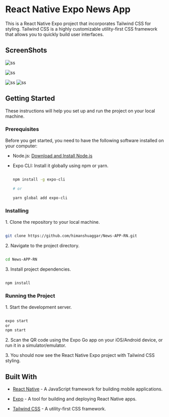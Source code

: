 # React Native Expo News App

This is a React Native Expo project that incorporates Tailwind CSS for styling. Tailwind CSS is a highly customizable utility-first CSS framework that allows you to quickly build user interfaces.

## ScreenShots
![ss](https://drive.google.com/file/d/1w2UOfRFKSvN4WAV7PltFYX3jlhyw7c1Q/view?usp=sharing)

![ss](https://drive.google.com/file/d/1RN-6QYA_9xprr-XfRLzxyjAnohzb2X1K/view?usp=drive_link)

![ss](https://drive.google.com/file/d/1EK17-CnaWRCfVr5AxWc4P82J-lmTU4Gw/view?usp=sharing)
![ss](https://drive.google.com/file/d/1YQ0Mlaw5bAt5xCrBiqiUh6Ds5bfLOUZJ/view?usp=sharing)

## Getting Started

These instructions will help you set up and run the project on your local machine.

### Prerequisites

Before you get started, you need to have the following software installed on your computer:

- Node.js: [Download and Install Node.js](https://nodejs.org/)

- Expo CLI: Install it globally using npm or yarn.

  ```bash

  npm install -g expo-cli

  # or

  yarn global add expo-cli

  ```

### Installing

1\. Clone the repository to your local machine.

   ```bash

   git clone https://github.com/himanshuaggar/News-APP-RN.git

   ```

2\. Navigate to the project directory.

   ```bash

   cd News-APP-RN

   ```

3\. Install project dependencies.

   ```bash

   npm install

   ```

### Running the Project

1\. Start the development server.

   ```bash

   expo start
   or
   npm start

   ```

2\. Scan the QR code using the Expo Go app on your iOS/Android device, or run it in a simulator/emulator.

3\. You should now see the React Native Expo project with Tailwind CSS styling.

## Built With

- [React Native](https://reactnative.dev/) - A JavaScript framework for building mobile applications.

- [Expo](https://expo.io/) - A tool for building and deploying React Native apps.

- [Tailwind CSS](https://tailwindcss.com/) - A utility-first CSS framework.



